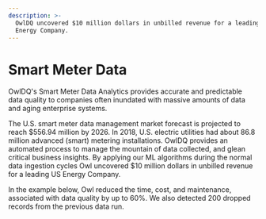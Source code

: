 ```yaml
---
description: >-
  OwlDQ uncovered $10 million dollars in unbilled revenue for a leading US
  Energy Company.
---
```


# Smart Meter Data

OwlDQ's Smart Meter Data Analytics provides accurate and predictable data quality to companies often inundated with massive amounts of data and aging enterprise systems.  

The U.S. smart meter data management market forecast is projected to reach $556.94 million by 2026. In 2018, U.S. electric utilities had about 86.8 million advanced \(smart\) metering installations. OwlDQ provides an automated process to manage the mountain of data collected, and glean critical business insights. By applying our ML algorithms during the normal data ingestion cycles Owl uncovered $10 million dollars in unbilled revenue for a leading US Energy Company.

In the example below, Owl reduced the time, cost, and maintenance, associated with data quality by up to 60%. We also detected 200 dropped records from the previous data run.



